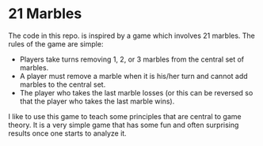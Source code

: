 # 21 Marbles

The code in this repo. is inspired by a game which involves 21 marbles.  The rules of the game are simple:

- Players take turns removing 1, 2, or 3 marbles from the central set of marbles.
- A player must remove a marble when it is his/her turn and cannot add marbles to the central set.
- The player who takes the last marble losses (or this can be reversed so that the player who takes the last marble wins).

I like to use this game to teach some principles that are central to game theory.  It is a very simple game that has some fun 
and often surprising results once one starts to analyze it.
